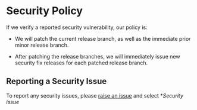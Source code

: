 # Security Policy

If we verify a reported security vulnerability, our policy is:

- We will patch the current release branch, as well as the immediate prior minor release branch.

- After patching the release branches, we will immediately issue new security fix releases for each patched release branch.

## Reporting a Security Issue

To report any security issues, please [raise an issue](https://github.com/datakind/Data-Observation-Toolkit/issues/new/choose) and select **Security issue*